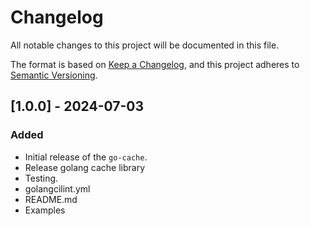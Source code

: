 
# Changelog

All notable changes to this project will be documented in this file.

The format is based on [Keep a Changelog](https://keepachangelog.com/en/1.0.0/), and this project adheres to [Semantic Versioning](https://semver.org/spec/v2.0.0.html).

## [1.0.0] - 2024-07-03
### Added
- Initial release of the `go-cache`.
- Release golang cache library
- Testing.
- golangcilint.yml
- README.md
- Examples
